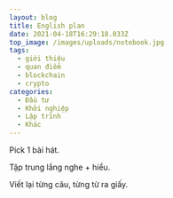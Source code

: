 ```yaml
---
layout: blog
title: English plan
date: 2021-04-18T16:29:18.033Z
top_image: /images/uploads/notebook.jpg
tags:
  - giới thiệu
  - quan điểm
  - blockchain
  - crypto
categories:
  - Đầu tư
  - Khởi nghiệp
  - Lập trình
  - Khác
---
```

Pick 1 bài hát.

Tập trung lắng nghe + hiểu.

Viết lại từng câu, từng từ ra giấy.